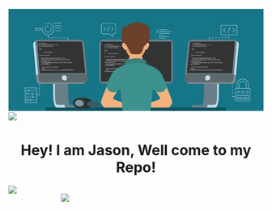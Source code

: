 ![logo](https://github.com/Jason-cloud-1/Jason-Cloud-1/blob/main/coding.jpeg)  
![](https://komarev.com/ghpvc/?username=Jason-cloud-1&color=green)   
<h1 align="center">Hey! I am Jason, Well come to my Repo!</h1>

<img align="left" width="400" src="https://github-readme-stats.vercel.app/api?username=Jason-cloud-1&theme=dark&show_icons=true">   
<img align="right" width="400" src="https://github-readme-stats.vercel.app/api/top-langs/?username=Jason-cloud-1&layout=compact&theme=tokyonight"> 
